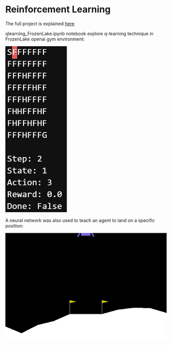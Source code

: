 # Reinforcement Learning
 
The full project is explained [here](https://apiquet.com/2021/02/07/reinforcement-learning/)

qlearning_FrozenLake.ipynb notebook explore q-learning technique in FrozenLake openai gym environment:

![Image](imgs/FrozenLake_trained.gif)

A neural network was also used to teach an agent to land on a specific position:

![Image](imgs/agent_3k_episodes.gif)
